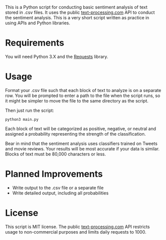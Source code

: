 This is a Python script for conducting basic sentiment analysis of text
stored in .csv files. It uses the public
[text-processing.com](http://text-processing.com/docs/)
API to conduct the sentiment analysis. This is a very short script written as
practice in using APIs and Python libraries.

# Requirements

You will need Python 3.X and the
[Requests](http://docs.python-requests.org/en/latest/) library.

# Usage

Format your .csv file such that each block of text to analyze is on a separate
row. You will be prompted to enter a path to the file when the script runs, so
it might be simpler to move the file to the same directory as the script.

Then just run the script:

```
python3 main.py
```
Each block of text will be categorized as positive, negative, or neutral and
assigned a probability representing the strength of the classification.

Bear in mind that the sentiment analysis uses classifiers trained on Tweets and
movie reviews. Your results will be most accurate if your data is similar.
Blocks of text must be 80,000 characters or less.

# Planned Improvements

* Write output to the .csv file or a separate file
* Write detailed output, including all probabilities

# License

This script is MIT license. The public
[text-processing.com](http://text-processing.com/docs/)
API restricts usage to non-commercial
purposes and limits daily requests to 1000.
